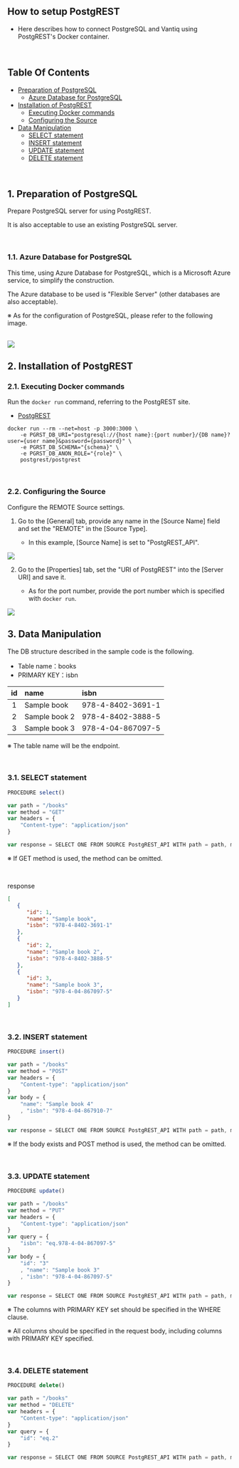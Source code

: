 ## How to setup PostgREST
- Here describes how to connect PostgreSQL and Vantiq using PostgREST's Docker container.

<br />

## Table Of Contents
- [Preparation of PostgreSQL](#postgresql)
  - [Azure Database for PostgreSQL](#azure_db)
- [Installation of PostgREST](#install)
  - [Executing Docker commands](#docker_run)
  - [Configuring the Source](#source)
- [Data Manipulation](#db_operation)
  - [SELECT statement](#select)
  - [INSERT statement](#insert)
  - [UPDATE statement](#update)
  - [DELETE statement](#delete)

<br />

<h2 id="postgresql">1. Preparation of PostgreSQL</h2>

Prepare PostgreSQL server for using PostgREST.

It is also acceptable to use an existing PostgreSQL server.

<br />

<h3 id="azure_db">1.1. Azure Database for PostgreSQL</h3>

This time, using Azure Database for PostgreSQL, which is a Microsoft Azure service, to simplify the construction.

The Azure database to be used is "Flexible Server" (other databases are also acceptable).

※ As for the configuration of PostgreSQL, please refer to the following image.

<br />

<img src="../../imgs\vantiq-PostgREST\PostgrSQL_Server.png">

<br />

<h2 id="install">2. Installation of PostgREST</h2>
<h3 id="docker_run">2.1. Executing Docker commands</h3>

Run the `docker run` command, referring to the PostgREST site.

- [PostgREST](https://postgrest.org/en/stable/install.html#docker)

```Shell
docker run --rm --net=host -p 3000:3000 \
    -e PGRST_DB_URI="postgresql://{host name}:{port number}/{DB name}?user={user name}&password={password}" \
    -e PGRST_DB_SCHEMA="{schema}" \
    -e PGRST_DB_ANON_ROLE="{role}" \
    postgrest/postgrest
```

<br />

<h3 id="source">2.2. Configuring the Source</h3>

Configure the REMOTE Source settings.

1. Go to the [General] tab, provide any name in the [Source Name] field and set the "REMOTE" in the [Source Type].  

   - In this example, [Source Name] is set to "PostgREST_API".

<img src="../../imgs\vantiq-PostgREST\PostgREST_API_General.png">

<br />

2. Go to the [Properties] tab, set the "URI of PostgREST" into the [Server URI] and save it.  

   - As for the port number, provide the port number which is specified with `docker run`.  

<img src="../../imgs\vantiq-PostgREST\PostgREST_API_Properties.png">

<br />

<h2 id="db_operation">3. Data Manipulation</h2>

The DB structure described in the sample code is the following.

- Table name：books
- PRIMARY KEY：isbn

|id|name|isbn|
|:---:|:---|:---|
|1|Sample book|978-4-8402-3691-1|
|2|Sample book 2|978-4-8402-3888-5|
|3|Sample book 3|978-4-04-867097-5|

※ The table name will be the endpoint.  

<br />

<h3 id="select">3.1. SELECT statement</h3>

```JavaScript
PROCEDURE select()

var path = "/books"
var method = "GET"
var headers = {
    "Content-type": "application/json"
}

var response = SELECT ONE FROM SOURCE PostgREST_API WITH path = path, method = method, headers = headers
```

※ If GET method is used, the method can be omitted.

<br />

response
```JSON
[
   {
      "id": 1,
      "name": "Sample book",
      "isbn": "978-4-8402-3691-1"
   },
   {
      "id": 2,
      "name": "Sample book 2",
      "isbn": "978-4-8402-3888-5"
   },
   {
      "id": 3,
      "name": "Sample book 3",
      "isbn": "978-4-04-867097-5"
   }
]
```

<br />

<h3 id="insert">3.2. INSERT statement</h3>

```JavaScript
PROCEDURE insert()

var path = "/books"
var method = "POST"
var headers = {
    "Content-type": "application/json"
}
var body = {
    "name": "Sample book 4"
    , "isbn": "978-4-04-867910-7"
}

var response = SELECT ONE FROM SOURCE PostgREST_API WITH path = path, method = method, headers = headers, body = body
```

※ If the body exists and POST method is used, the method can be omitted.  

<br />

<h3 id="update">3.3. UPDATE statement</h3>

```JavaScript
PROCEDURE update()

var path = "/books"
var method = "PUT"
var headers = {
    "Content-type": "application/json"
}
var query = {
    "isbn": "eq.978-4-04-867097-5"
}
var body = {
    "id": "3"
    , "name": "Sample book 3"
    , "isbn": "978-4-04-867097-5"
}

var response = SELECT ONE FROM SOURCE PostgREST_API WITH path = path, method = method, headers = headers, query = query, body = body
```

※ The columns with PRIMARY KEY set should be specified in the WHERE clause.

※ All columns should be specified in the request body, including columns with PRIMARY KEY specified.  

<br />

<h3 id="delete">3.4. DELETE statement</h3>

```JavaScript
PROCEDURE delete()

var path = "/books"
var method = "DELETE"
var headers = {
    "Content-type": "application/json"
}
var query = {
    "id": "eq.2"
}

var response = SELECT ONE FROM SOURCE PostgREST_API WITH path = path, method = method, headers = headers, query = query
```
